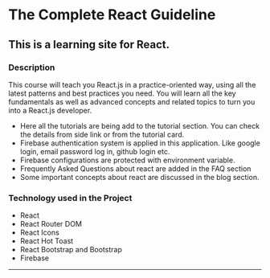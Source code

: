 # The Complete React Guideline

## This is a learning site for React.

### Description

This course will teach you React.js in a practice-oriented way, using all the latest patterns and best practices you need. You will learn all the key fundamentals as well as advanced concepts and related topics to turn you into a React.js developer.

- Here all the tutorials are being add to the tutorial section. You can check the details from side link or from the tutorial card.
- Firebase authentication system is applied in this application. Like google login, email password log in, github login etc.
- Firebase configurations are protected with environment variable.
- Frequently Asked Questions about react are added in the FAQ section
- Some important concepts about react are discussed in the blog section.

### Technology used in the Project

- React
- React Router DOM
- React Icons
- React Hot Toast
- React Bootstrap and Bootstrap
- Firebase

---

<!-- ## Live website link [here](.....). -->
